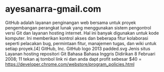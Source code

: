 # ayesanarra-gmail.com
GitHub adalah layanan penginangan web bersama untuk proyek pengembangan perangkat lunak yang menggunakan sistem pengontrol versi Git dan layanan hosting internet. Hal ini banyak digunakan untuk kode komputer. Ini memberikan kontrol akses dan beberapa fitur kolaborasi seperti pelacakan bug, permintaan fitur, manajemen tugas, dan wiki untuk setiap proyek.[4]  GitHub, Inc. GitHub logo 2013 padded.svg Jenis situs Layanan hosting repositori Git Bahasa Bahasa Inggris Didirikan 8 Februari 2008; 11 tekan aj tombol link ni dan anda dapt profit sebesar $40 = https://developer.chrome.com/webstore/program_policies.html 

